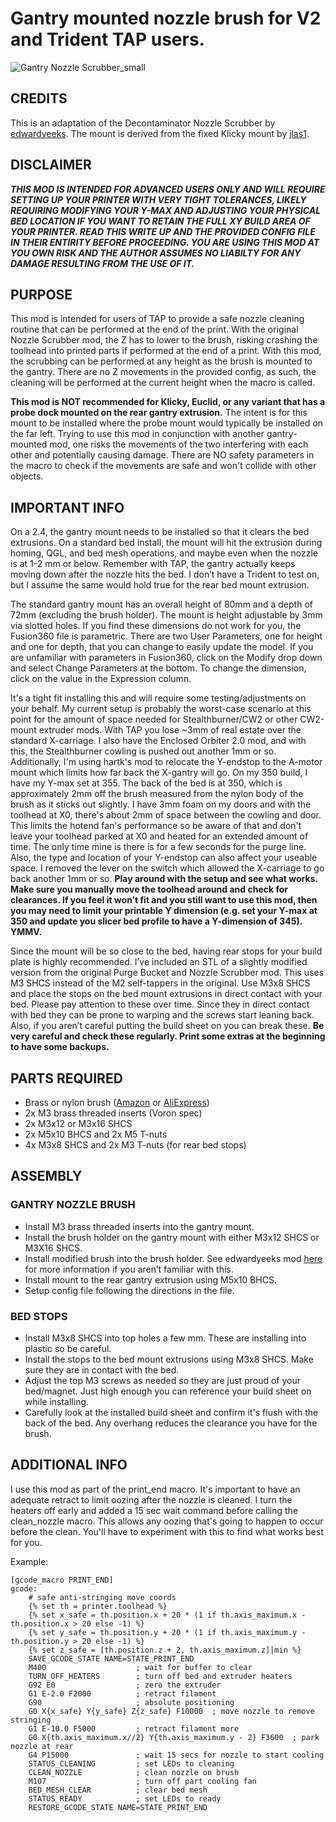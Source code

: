 # Gantry mounted nozzle brush for V2 and Trident TAP users.

![Gantry Nozzle Scrubber_small](https://user-images.githubusercontent.com/128906443/227751284-758225bf-d4f5-4e49-b0c3-dafe351a7f91.png)

## CREDITS

This is an adaptation of the Decontaminator Nozzle Scrubber by [edwardyeeks]( https://mods.vorondesign.com/detail/eiGz71BOprk2GapXbQVgA). The mount is derived from the fixed Klicky mount by [jlas1]( https://github.com/jlas1/Klicky-Probe).

## DISCLAIMER 

***THIS MOD IS INTENDED FOR ADVANCED USERS ONLY AND WILL REQUIRE SETTING UP YOUR PRINTER WITH VERY TIGHT TOLERANCES, LIKELY REQUIRING MODIFYING YOUR Y-MAX AND ADJUSTING YOUR PHYSICAL BED LOCATION IF YOU WANT TO RETAIN THE FULL XY BUILD AREA OF YOUR PRINTER. READ THIS WRITE UP AND THE PROVIDED CONFIG FILE IN THEIR ENTIRITY BEFORE PROCEEDING. YOU ARE USING THIS MOD AT YOU OWN RISK AND THE AUTHOR ASSUMES NO LIABILTY FOR ANY DAMAGE RESULTING FROM THE USE OF IT.***

## PURPOSE
This mod is intended for users of TAP to provide a safe nozzle cleaning routine that can be performed at the end of the print. With the original Nozzle Scrubber mod, the Z has to lower to the brush, risking crashing the toolhead into printed parts if performed at the end of a print. With this mod, the scrubbing can be performed at any height as the brush is mounted to the gantry. There are no Z movements in the provided config, as such, the cleaning will be performed at the current height when the macro is called.

**This mod is NOT recommended for Klicky, Euclid, or any variant that has a probe dock mounted on the rear gantry extrusion.** The intent is for this mount to be installed where the probe mount would typically be installed on the far left. Trying to use this mod in conjunction with another gantry-mounted mod, one risks the movements of the two interfering with each other and potentially causing damage. There are NO safety parameters in the macro to check if the movements are safe and won't collide with other objects.

## IMPORTANT INFO
On a 2.4, the gantry mount needs to be installed so that it clears the bed extrusions. On a standard bed install, the mount will hit the extrusion during homing, QGL, and bed mesh operations, and maybe even when the nozzle is at 1-2 mm or below. Remember with TAP, the gantry actually keeps moving down after the nozzle hits the bed.  I don’t have a Trident to test on, but I assume the same would hold true for the rear bed mount extrusion.

The standard gantry mount has an overall height of 80mm and a depth of 72mm (excluding the brush holder). The mount is height adjustable by 3mm via slotted holes. If you find these dimensions do not work for you, the Fusion360 file is parametric. There are two User Parameters, one for height and one for depth, that you can change to easily update the model. If you are unfamiliar with parameters in Fusion360, click on the Modify drop down and select Change Parameters at the bottom. To change the dimension, click on the value in the Expression column.

It's a tight fit installing this and will require some testing/adjustments on your behalf. My current setup is probably the worst-case scenario at this point for the amount of space needed for Stealthburner/CW2 or other CW2-mount extruder mods. With TAP you lose ~3mm of real estate over the standard X-carriage. I also have the Enclosed Orbiter 2.0 mod, and with this, the Stealthburner cowling is pushed out another 1mm or so. Additionally, I'm using hartk's mod to relocate the Y-endstop to the A-motor mount which limits how far back the X-gantry will go. On my 350 build, I have my Y-max set at 355. The back of the bed is at 350, which is approximately 2mm off the brush measured from the nylon body of the brush as it sticks out slightly. I have 3mm foam on my doors and with the toolhead at X0, there's about 2mm of space between the cowling and door. This limits the hotend fan's performance so be aware of that and don't leave your toolhead parked at X0 and heated for an extended amount of time. The only time mine is there is for a few seconds for the purge line. Also, the type and location of your Y-endstop can also affect your useable space. I removed the lever on the switch which allowed the X-carriage to go back another 1mm or so. **Play around with the setup and see what works. Make sure you manually move the toolhead around and check for clearances. If you feel it won’t fit and you still want to use this mod, then you may need to limit your printable Y dimension (e.g. set your Y-max at 350 and update you slicer bed profile to have a Y-dimension of 345). YMMV.**

Since the mount will be so close to the bed, having rear stops for your build plate is highly recommended. I’ve included an STL of a slightly modified version from the original Purge Bucket and Nozzle Scrubber mod. This uses M3 SHCS instead of the M2 self-tappers in the original. Use M3x8 SHCS and place the stops on the bed mount extrusions in direct contact with your bed. Please pay attention to these over time. Since they in direct contact with bed they can be prone to warping and the screws start leaning back. Also, if you aren’t careful putting the build sheet on you can break these. **Be very careful and check these regularly. Print some extras at the beginning to have some backups.**

## PARTS REQUIRED
- Brass or nylon brush ([Amazon](https://www.amazon.com/gp/product/B08P4DSTCM/ref=ppx_yo_dt_b_search_asin_title?ie=UTF8&psc=1) or [AliExpress](https://www.aliexpress.com/item/33053117369.html?spm=2114.12010615.8148356.2.315e106dfzI86U))
- 2x M3 brass threaded inserts (Voron spec)
- 2x M3x12 or M3x16 SHCS
- 2x M5x10 BHCS and 2x M5 T-nuts
- 4x M3x8 SHCS and 2x M3 T-nuts (for rear bed stops)

## ASSEMBLY
### GANTRY NOZZLE BRUSH
- Install M3 brass threaded inserts into the gantry mount.
- Install the brush holder on the gantry mount with either M3x12 SHCS or M3X16 SHCS.
- Install modified brush into the brush holder. See edwardyeeks mod [here]( https://mods.vorondesign.com/detail/eiGz71BOprk2GapXbQVgA) for more information if you aren’t familiar with this.
- Install mount to the rear gantry extrusion using M5x10 BHCS.
- Setup config file following the directions in the file.

### BED STOPS
- Install M3x8 SHCS into top holes a few mm. These are installing into plastic so be careful.
- Install the stops to the bed mount extrusions using M3x8 SHCS. Make sure they are in contact with the bed.
- Adjust the top M3 screws as needed so they are just proud of your bed/magnet. Just high enough you can reference your build sheet on while installing.
- Carefully look at the installed build sheet and confirm it's flush with the back of the bed. Any overhang reduces the clearance you have for the brush. 

## ADDITIONAL INFO
I use this mod as part of the print_end macro. It's important to have an adequate retract to limit oozing after the nozzle is cleaned. I turn the heaters off early and added a 15 sec wait command before calling the clean_nozzle macro. This allows any oozing that's going to happen to occur before the clean. You'll have to experiment with this to find what works best for you.

Example:
```
[gcode_macro PRINT_END]
gcode:    
    # safe anti-stringing move coords
    {% set th = printer.toolhead %}
    {% set x_safe = th.position.x + 20 * (1 if th.axis_maximum.x - th.position.x > 20 else -1) %}
    {% set y_safe = th.position.y + 20 * (1 if th.axis_maximum.y - th.position.y > 20 else -1) %}
    {% set z_safe = [th.position.z + 2, th.axis_maximum.z]|min %}
    SAVE_GCODE_STATE NAME=STATE_PRINT_END
    M400                    ; wait for buffer to clear
    TURN_OFF_HEATERS        ; turn off bed and extruder heaters
    G92 E0                  ; zero the extruder
    G1 E-2.0 F2000          ; retract filament
    G90                     ; absolute positioning
    G0 X{x_safe} Y{y_safe} Z{z_safe} F10000  ; move nozzle to remove stringing
    G1 E-10.0 F5000         ; retract filament more
    G0 X{th.axis_maximum.x//2} Y{th.axis_maximum.y - 2} F3600  ; park nozzle at rear
    G4 P15000               ; wait 15 secs for nozzle to start cooling
    STATUS_CLEANING         ; set LEDs to cleaning
    CLEAN_NOZZLE            ; clean nozzle on brush
    M107                    ; turn off part cooling fan
    BED_MESH_CLEAR          ; clear bed mesh
    STATUS_READY            ; set LEDs to ready
    RESTORE_GCODE_STATE NAME=STATE_PRINT_END
 ```
